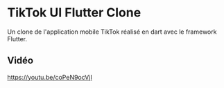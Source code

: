 # TikTok UI Flutter Clone

Un clone de l'application mobile TikTok réalisé en dart avec le framework Flutter.

## Vidéo

https://youtu.be/coPeN9ocVjI
